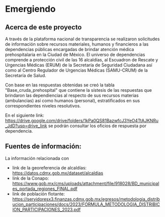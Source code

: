 # Emergiendo
## Acerca de este proyecto

A través de la plataforma nacional de transparencia se realizaron solicitudes de información sobre recursos materiales, humanos y financieros a las dependencias públicas encargadas de brindar atención médica prehospitalaria en la Ciudad de México. El universo de dependencias comprende a protección civil de las 16 alcaldías, al Escuadron de Rescate y Urgencias Médicas (ERUM) de la Secretaría de Seguridad Ciudadana así como al Centro Regulador de Urgencias Médicas (SAMU-CRUM) de la Secretaría de Salud.

Con base en las respuestas obtenidas se creó la tabla "Base_cruda_prehospital" que contiene la sístesis de las respuestas que brindaron las dependiencias al respecto de sus recursos materias (ambulancias) así como humanos (personal), estratificados en sus correspondientes niveles resolutivos.

En el siguiente link: https://drive.google.com/drive/folders/1kPa0QS81BazwfcJ3YeO4TtAJKNRu_JdD?usp=drive_link se podrán consultar los oficios de respuesta por dependencia. 

## Fuentes de información:

La información relacionada con 

- link de la georeferencia de alcaldías: https://datos.cdmx.gob.mx/dataset/alcaldias
- link de la Conapo: https://www.gob.mx/cms/uploads/attachment/file/918028/BD_municipales_portada_regiones_FINAL.pdf
- link de población flotante: https://servidoresx3.finanzas.cdmx.gob.mx/egresos/metodologia_distribucion_participaciones/docs/2023/FORMULA_METODOLOGIA_DISTRIBICION_PARTICIPACIONES_2023.pdf

